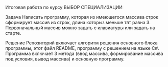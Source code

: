 Итоговая работа по курсу ВЫБОР СПЕЦИАЛИЗАЦИИ

Задача Написать программу, которая из имеющегося массива строк сформирует массив из строк, длина которыз меньше тлт равна 3. 
Первоначальный массив можно задать с клавиатуры или задать на старте.

Решение Репозиторий включает алгоритм решения основного блока программы, этот файл README, программу с решением на языке С#. 
Программа включает 3 метода (ввод массива, формирование массива под условия, вывод массива) и основную программу.

